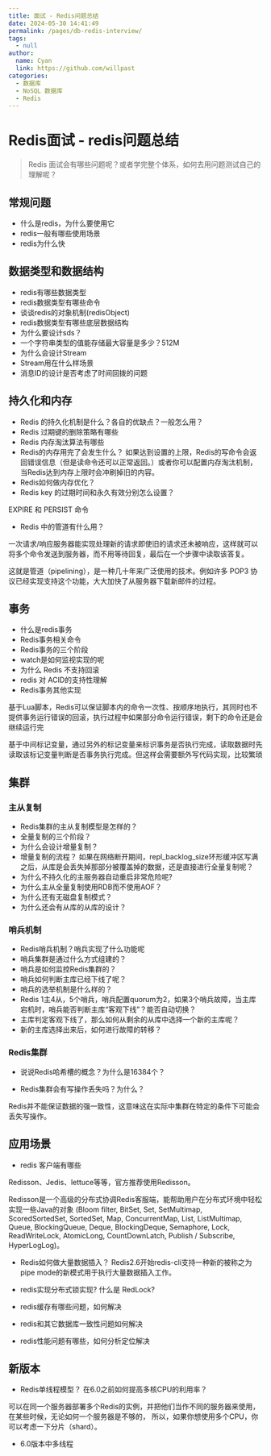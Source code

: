 ```yaml
---
title: 面试 - Redis问题总结
date: 2024-05-30 14:41:49
permalink: /pages/db-redis-interview/
tags: 
  - null
author: 
  name: Cyan
  link: https://github.com/willpast
categories: 
  - 数据库
  - NoSQL 数据库
  - Redis
---
```

# Redis面试 - redis问题总结

> Redis 面试会有哪些问题呢？或者学完整个体系，如何去用问题测试自己的理解呢？ 
 

## 常规问题

  * 什么是redis，为什么要使用它
  * redis一般有哪些使用场景
  * redis为什么快

## 数据类型和数据结构

  * redis有哪些数据类型
  * redis数据类型有哪些命令
  * 谈谈redis的对象机制(redisObject)
  * redis数据类型有哪些底层数据结构
  * 为什么要设计sds？
  * 一个字符串类型的值能存储最大容量是多少？512M
  * 为什么会设计Stream
  * Stream用在什么样场景
  * 消息ID的设计是否考虑了时间回拨的问题

## 持久化和内存

  * Redis 的持久化机制是什么？各自的优缺点？一般怎么用？
  * Redis 过期键的删除策略有哪些
  * Redis 内存淘汰算法有哪些
  * Redis的内存用完了会发生什么？ 如果达到设置的上限，Redis的写命令会返回错误信息（但是读命令还可以正常返回。）或者你可以配置内存淘汰机制，当Redis达到内存上限时会冲刷掉旧的内容。
  * Redis如何做内存优化？
  * Redis key 的过期时间和永久有效分别怎么设置？

EXPIRE 和 PERSIST 命令

  * Redis 中的管道有什么用？

一次请求/响应服务器能实现处理新的请求即使旧的请求还未被响应，这样就可以将多个命令发送到服务器，而不用等待回复，最后在一个步骤中读取该答复。

这就是管道（pipelining），是一种几十年来广泛使用的技术。例如许多 POP3 协议已经实现支持这个功能，大大加快了从服务器下载新邮件的过程。

## 事务

  * 什么是redis事务
  * Redis事务相关命令
  * Redis事务的三个阶段
  * watch是如何监视实现的呢
  * 为什么 Redis 不支持回滚
  * redis 对 ACID的支持性理解
  * Redis事务其他实现

基于Lua脚本，Redis可以保证脚本内的命令一次性、按顺序地执行，其同时也不提供事务运行错误的回滚，执行过程中如果部分命令运行错误，剩下的命令还是会继续运行完

基于中间标记变量，通过另外的标记变量来标识事务是否执行完成，读取数据时先读取该标记变量判断是否事务执行完成。但这样会需要额外写代码实现，比较繁琐

## 集群

### 主从复制

  * Redis集群的主从复制模型是怎样的？
  * 全量复制的三个阶段？
  * 为什么会设计增量复制？
  * 增量复制的流程？ 如果在网络断开期间，repl_backlog_size环形缓冲区写满之后，从库是会丢失掉那部分被覆盖掉的数据，还是直接进行全量复制呢？
  * 为什么不持久化的主服务器自动重启非常危险呢?
  * 为什么主从全量复制使用RDB而不使用AOF？
  * 为什么还有无磁盘复制模式？
  * 为什么还会有从库的从库的设计？

### 哨兵机制

  * Redis哨兵机制？哨兵实现了什么功能呢
  * 哨兵集群是通过什么方式组建的？
  * 哨兵是如何监控Redis集群的？
  * 哨兵如何判断主库已经下线了呢？
  * 哨兵的选举机制是什么样的？
  * Redis 1主4从，5个哨兵，哨兵配置quorum为2，如果3个哨兵故障，当主库宕机时，哨兵能否判断主库“客观下线”？能否自动切换？
  * 主库判定客观下线了，那么如何从剩余的从库中选择一个新的主库呢？
  * 新的主库选择出来后，如何进行故障的转移？

### Redis集群

  * 说说Redis哈希槽的概念？为什么是16384个？

  * Redis集群会有写操作丢失吗？为什么？

Redis并不能保证数据的强一致性，这意味这在实际中集群在特定的条件下可能会丢失写操作。

## 应用场景

  * redis 客户端有哪些

Redisson、Jedis、lettuce等等，官方推荐使用Redisson。

Redisson是一个高级的分布式协调Redis客服端，能帮助用户在分布式环境中轻松实现一些Java的对象 (Bloom filter, BitSet,
Set, SetMultimap, ScoredSortedSet, SortedSet, Map, ConcurrentMap, List,
ListMultimap, Queue, BlockingQueue, Deque, BlockingDeque, Semaphore, Lock,
ReadWriteLock, AtomicLong, CountDownLatch, Publish / Subscribe, HyperLogLog)。

  * Redis如何做大量数据插入？ Redis2.6开始redis-cli支持一种新的被称之为pipe mode的新模式用于执行大量数据插入工作。

  * redis实现分布式锁实现? 什么是 RedLock?

  * redis缓存有哪些问题，如何解决

  * redis和其它数据库一致性问题如何解决

  * redis性能问题有哪些，如何分析定位解决

## 新版本

  * Redis单线程模型？ 在6.0之前如何提高多核CPU的利用率？

可以在同一个服务器部署多个Redis的实例，并把他们当作不同的服务器来使用，在某些时候，无论如何一个服务器是不够的，
所以，如果你想使用多个CPU，你可以考虑一下分片（shard）。

  * 6.0版本中多线程

 
